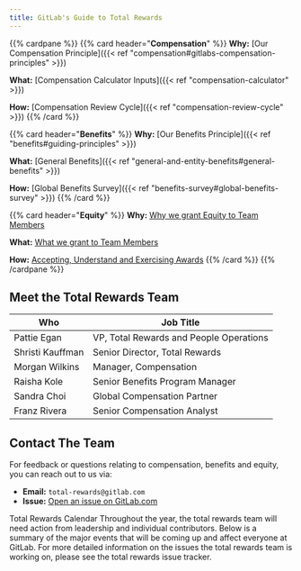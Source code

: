 ```yaml
---
title: GitLab's Guide to Total Rewards
---
```


{{% cardpane %}}
{{% card header="**Compensation**" %}}
**Why:** [Our Compensation Principle]({{< ref "compensation#gitlabs-compensation-principles" >}})

**What:** [Compensation Calculator Inputs]({{< ref "compensation-calculator" >}})

**How:** [Compensation Review Cycle]({{< ref "compensation-review-cycle" >}})
{{% /card %}}

{{% card header="**Benefits**" %}}
**Why:** [Our Benefits Principle]({{< ref "benefits#guiding-principles" >}})

**What:** [General Benefits]({{< ref "general-and-entity-benefits#general-benefits" >}})

**How:** [Global Benefits Survey]({{< ref "benefits-survey#global-benefits-survey" >}})
{{% /card %}}

{{% card header="**Equity**" %}}
**Why:** [Why we grant Equity to Team Members](/handbook/total-rewards/stock-options/#stock-options)

**What:** [What we grant to Team Members](/handbook/total-rewards/stock-options/#stock-option-grant-levels)

**How:** [Accepting, Understand and Exercising Awards](/handbook/total-rewards/stock-options/#exercising-your-options)
{{% /card %}}
{{% /cardpane %}}

## Meet the Total Rewards Team

| Who  | Job Title |
|------|-----------|
| Pattie Egan | VP, Total Rewards and People Operations |
| Shristi Kauffman | Senior Director, Total Rewards |
| Morgan Wilkins | Manager, Compensation |
| Raisha Kole | Senior Benefits Program Manager |
| Sandra Choi | Global Compensation Partner |
| Franz Rivera | Senior Compensation Analyst |

## Contact The Team

For feedback or questions relating to compensation, benefits and equity, you can reach out to us via:

- **Email:** `total-rewards@gitlab.com`
- **Issue:** [Open an issue on GitLab.com](https://gitlab.com/gitlab-com/people-group/total-rewards/issues/new)

Total Rewards Calendar
Throughout the year, the total rewards team will need action from leadership and individual contributors. Below is a summary of the major events that will be coming up and affect everyone at GitLab. For more detailed information on the issues the total rewards team is working on, please see the total rewards issue tracker.
